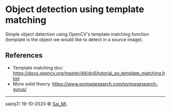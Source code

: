 # Object detection using template matching

Simple object detection using OpenCV's template matching function (template is the object we would like to detect in a source image).


## References

- Template matching doc: https://docs.opencv.org/master/d4/dc6/tutorial_py_template_matching.html
- More solid theory: https://www.pyimagesearch.com/pyimagesearch-gurus/


---

saimj7/ 19-10-2020 © <a href="http://saimj7.github.io" target="_blank">Sai_Mj</a>.
